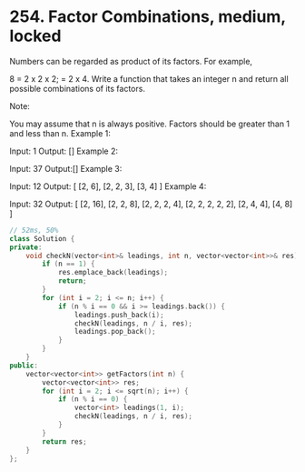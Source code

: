 # 254. Factor Combinations, medium, locked
Numbers can be regarded as product of its factors. For example,

8 = 2 x 2 x 2;
  = 2 x 4.
Write a function that takes an integer n and return all possible combinations of its factors.

Note:

You may assume that n is always positive.
Factors should be greater than 1 and less than n.
Example 1:

Input: 1
Output: []
Example 2:

Input: 37
Output:[]
Example 3:

Input: 12
Output:
[
  [2, 6],
  [2, 2, 3],
  [3, 4]
]
Example 4:

Input: 32
Output:
[
  [2, 16],
  [2, 2, 8],
  [2, 2, 2, 4],
  [2, 2, 2, 2, 2],
  [2, 4, 4],
  [4, 8]
]
```c++
// 52ms, 50%
class Solution {
private:
    void checkN(vector<int>& leadings, int n, vector<vector<int>>& res) {
        if (n == 1) {
            res.emplace_back(leadings);
            return;
        }
        for (int i = 2; i <= n; i++) {
            if (n % i == 0 && i >= leadings.back()) {
                leadings.push_back(i);
                checkN(leadings, n / i, res);
                leadings.pop_back();
            }
        }
    }
public:
    vector<vector<int>> getFactors(int n) {
        vector<vector<int>> res;
        for (int i = 2; i <= sqrt(n); i++) {
            if (n % i == 0) {
                vector<int> leadings(1, i);
                checkN(leadings, n / i, res);
            }
        }
        return res;
    }
};
```